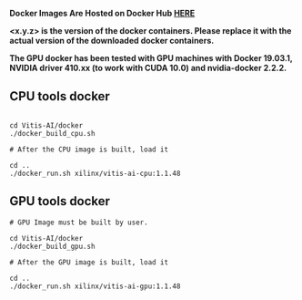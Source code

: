 **Docker Images Are Hosted on Docker Hub [HERE](https://hub.docker.com/repository/docker/xilinx/vitis-ai)**  

**<x.y.z> is the version of the docker containers. Please replace it with the actual version of the downloaded docker containers.**

**The GPU docker has been tested with GPU machines with Docker 19.03.1, NVIDIA driver 410.xx (to work with CUDA 10.0) and nvidia-docker 2.2.2.**

## CPU tools docker

```shell

cd Vitis-AI/docker
./docker_build_cpu.sh

# After the CPU image is built, load it

cd ..
./docker_run.sh xilinx/vitis-ai-cpu:1.1.48

```

## GPU tools docker

```shell
# GPU Image must be built by user. 

cd Vitis-AI/docker
./docker_build_gpu.sh

# After the GPU image is built, load it

cd ..
./docker_run.sh xilinx/vitis-ai-gpu:1.1.48

```

